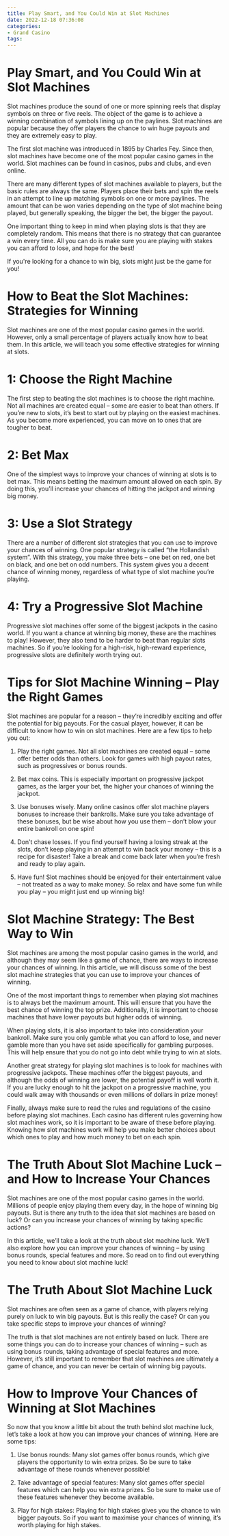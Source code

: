 ```yaml
---
title: Play Smart, and You Could Win at Slot Machines
date: 2022-12-18 07:36:08
categories:
- Grand Casino
tags:
---
```



#  Play Smart, and You Could Win at Slot Machines

Slot machines produce the sound of one or more spinning reels that display symbols on three or five reels. The object of the game is to achieve a winning combination of symbols lining up on the paylines. Slot machines are popular because they offer players the chance to win huge payouts and they are extremely easy to play.

The first slot machine was introduced in 1895 by Charles Fey. Since then, slot machines have become one of the most popular casino games in the world. Slot machines can be found in casinos, pubs and clubs, and even online.

There are many different types of slot machines available to players, but the basic rules are always the same. Players place their bets and spin the reels in an attempt to line up matching symbols on one or more paylines. The amount that can be won varies depending on the type of slot machine being played, but generally speaking, the bigger the bet, the bigger the payout.

One important thing to keep in mind when playing slots is that they are completely random. This means that there is no strategy that can guarantee a win every time. All you can do is make sure you are playing with stakes you can afford to lose, and hope for the best!

If you're looking for a chance to win big, slots might just be the game for you!

#  How to Beat the Slot Machines: Strategies for Winning

Slot machines are one of the most popular casino games in the world. However, only a small percentage of players actually know how to beat them. In this article, we will teach you some effective strategies for winning at slots.

# 1: Choose the Right Machine

The first step to beating the slot machines is to choose the right machine. Not all machines are created equal – some are easier to beat than others. If you’re new to slots, it’s best to start out by playing on the easiest machines. As you become more experienced, you can move on to ones that are tougher to beat.

# 2: Bet Max

One of the simplest ways to improve your chances of winning at slots is to bet max. This means betting the maximum amount allowed on each spin. By doing this, you’ll increase your chances of hitting the jackpot and winning big money.

# 3: Use a Slot Strategy

There are a number of different slot strategies that you can use to improve your chances of winning. One popular strategy is called “the Hollandish system”. With this strategy, you make three bets – one bet on red, one bet on black, and one bet on odd numbers. This system gives you a decent chance of winning money, regardless of what type of slot machine you’re playing.

# 4: Try a Progressive Slot Machine

Progressive slot machines offer some of the biggest jackpots in the casino world. If you want a chance at winning big money, these are the machines to play! However, they also tend to be harder to beat than regular slots machines. So if you’re looking for a high-risk, high-reward experience, progressive slots are definitely worth trying out.

#  Tips for Slot Machine Winning – Play the Right Games

Slot machines are popular for a reason – they’re incredibly exciting and offer the potential for big payouts. For the casual player, however, it can be difficult to know how to win on slot machines. Here are a few tips to help you out:

1. Play the right games. Not all slot machines are created equal – some offer better odds than others. Look for games with high payout rates, such as progressives or bonus rounds.

2. Bet max coins. This is especially important on progressive jackpot games, as the larger your bet, the higher your chances of winning the jackpot.

3. Use bonuses wisely. Many online casinos offer slot machine players bonuses to increase their bankrolls. Make sure you take advantage of these bonuses, but be wise about how you use them – don’t blow your entire bankroll on one spin!

4. Don’t chase losses. If you find yourself having a losing streak at the slots, don’t keep playing in an attempt to win back your money – this is a recipe for disaster! Take a break and come back later when you’re fresh and ready to play again.

5. Have fun! Slot machines should be enjoyed for their entertainment value – not treated as a way to make money. So relax and have some fun while you play – you might just end up winning big!

#  Slot Machine Strategy: The Best Way to Win 

Slot machines are among the most popular casino games in the world, and although they may seem like a game of chance, there are ways to increase your chances of winning. In this article, we will discuss some of the best slot machine strategies that you can use to improve your chances of winning.

One of the most important things to remember when playing slot machines is to always bet the maximum amount. This will ensure that you have the best chance of winning the top prize. Additionally, it is important to choose machines that have lower payouts but higher odds of winning.

When playing slots, it is also important to take into consideration your bankroll. Make sure you only gamble what you can afford to lose, and never gamble more than you have set aside specifically for gambling purposes. This will help ensure that you do not go into debt while trying to win at slots.

Another great strategy for playing slot machines is to look for machines with progressive jackpots. These machines offer the biggest payouts, and although the odds of winning are lower, the potential payoff is well worth it. If you are lucky enough to hit the jackpot on a progressive machine, you could walk away with thousands or even millions of dollars in prize money!

Finally, always make sure to read the rules and regulations of the casino before playing slot machines. Each casino has different rules governing how slot machines work, so it is important to be aware of these before playing. Knowing how slot machines work will help you make better choices about which ones to play and how much money to bet on each spin.

#  The Truth About Slot Machine Luck – and How to Increase Your Chances

Slot machines are one of the most popular casino games in the world. Millions of people enjoy playing them every day, in the hope of winning big payouts. But is there any truth to the idea that slot machines are based on luck? Or can you increase your chances of winning by taking specific actions?

In this article, we’ll take a look at the truth about slot machine luck. We’ll also explore how you can improve your chances of winning – by using bonus rounds, special features and more. So read on to find out everything you need to know about slot machine luck!

# The Truth About Slot Machine Luck

Slot machines are often seen as a game of chance, with players relying purely on luck to win big payouts. But is this really the case? Or can you take specific steps to improve your chances of winning?

The truth is that slot machines are not entirely based on luck. There are some things you can do to increase your chances of winning – such as using bonus rounds, taking advantage of special features and more. However, it’s still important to remember that slot machines are ultimately a game of chance, and you can never be certain of winning big payouts.

# How to Improve Your Chances of Winning at Slot Machines

So now that you know a little bit about the truth behind slot machine luck, let’s take a look at how you can improve your chances of winning. Here are some tips:

1) Use bonus rounds: Many slot games offer bonus rounds, which give players the opportunity to win extra prizes. So be sure to take advantage of these rounds whenever possible!

2) Take advantage of special features: Many slot games offer special features which can help you win extra prizes. So be sure to make use of these features whenever they become available.

3) Play for high stakes: Playing for high stakes gives you the chance to win bigger payouts. So if you want to maximise your chances of winning, it’s worth playing for high stakes.